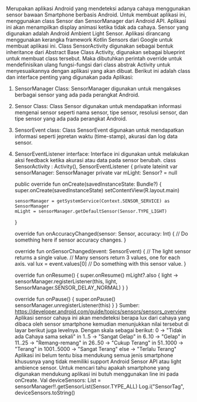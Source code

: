 Merupakan aplikasi Android yang mendeteksi adanya cahaya menggunakan sensor bawaan Smartphone berbasis Android. Untuk membuat aplikasi ini, menggunakan class Sensor dan SensorManager dari Android API. Aplikasi ini akan menampilkan display animasi ketika tidak ada cahaya. Sensor yang digunakan adalah Android Ambient Light Sensor.
Aplikasi dirancang menggunakan kerangka framework Kotlin Sensors dari Google untuk membuat aplikasi ini. Class SensorActivity digunakan sebagai bentuk inheritance dari Abstract Base Class Activity, digunakan sebagai blueprint untuk membuat class tersebut. Maka dibutuhkan perintah override untuk mendefinisikan ulang fungsi-fungsi dari class abstrak Activity untuk menyesuaikannya dengan aplikasi yang akan dibuat. Berikut ini adalah class dan interface penting yang digunakan pada Aplikasi:
1.	SensorManager Class: SensorManager digunakan untuk mengakses berbagai sensor yang ada pada perangkat Android.
2.	Sensor Class:  Class Sensor digunakan untuk mendapatkan informasi mengenai sensor seperti nama sensor, tipe sensor, resolusi sensor, dan tipe sensor yang ada pada perangkat Android.
3.	SensorEvent class: Class SensorEvent digunakan untuk mendapatkan informasi seperti jepretan waktu (time-stamp), akurasi dan log data sensor.
4.	SensorEventListener interface: Interface ini digunakan untuk melakukan aksi feedback ketika akurasi atau data pada sensor berubah.
class SensorActivity : Activity(), SensorEventListener {
    private lateinit var sensorManager: SensorManager
    private var mLight: Sensor? = null

    public override fun onCreate(savedInstanceState: Bundle?) {
        super.onCreate(savedInstanceState)
        setContentView(R.layout.main)

        sensorManager = getSystemService(Context.SENSOR_SERVICE) as SensorManager
        mLight = sensorManager.getDefaultSensor(Sensor.TYPE_LIGHT)
    }

    override fun onAccuracyChanged(sensor: Sensor, accuracy: Int) {
        // Do something here if sensor accuracy changes.
    }

    override fun onSensorChanged(event: SensorEvent) {
        // The light sensor returns a single value.
        // Many sensors return 3 values, one for each axis.
        val lux = event.values[0]
        // Do something with this sensor value.
    }

    override fun onResume() {
        super.onResume()
        mLight?.also { light ->
            sensorManager.registerListener(this, light, SensorManager.SENSOR_DELAY_NORMAL)
        }
    }

    override fun onPause() {
        super.onPause()
        sensorManager.unregisterListener(this)
    }
}
Sumber: https://developer.android.com/guide/topics/sensors/sensors_overview
Aplikasi sensor cahaya ini akan mendeteksi berapa lux dari cahaya yang dibaca oleh sensor smartphone kemudian menunjukkan nilai tersebut di layar berikut juga levelnya. Dengan skala sebagai berikut:
            0 -> "Tidak ada Cahaya sama sekali"
            in 1..5 -> "Sangat Gelap"
            in 6..10 -> "Gelap"
            in 11..25 -> "Remang-remang"
            in 26..50 -> "Cukup Terang"
            in 51..1000 -> "Terang"
            in 1001..5000 -> "Sangat Terang"
            else -> "Terlalu Terang"
Aplikasi ini belum tentu bisa mendukung semua jenis smartphone khususnya yang tidak memiliki support Android Sensor API atau light ambience sensor. Untuk mencari tahu apakah smartphone yang digunakan mendukung aplikasi ini butuh menggunakan line ini pada onCreate.
Val deviceSensors: List<Sensor> =
sensorManager!!.getSensorList(Sensor.TYPE_ALL)
Log.i("SensorTag", deviceSensors.toString()

